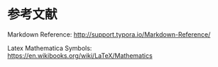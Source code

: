 # 参考文献


Markdown Reference: <http://support.typora.io/Markdown-Reference/>

Latex Mathematica Symbols: <https://en.wikibooks.org/wiki/LaTeX/Mathematics>
